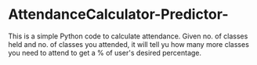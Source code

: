 # AttendanceCalculator-Predictor-
This is a simple Python code to calculate attendance. Given no. of classes held and no. of classes you attended, it will tell yu how many more classes you need to attend to get a % of user's desired percentage.

